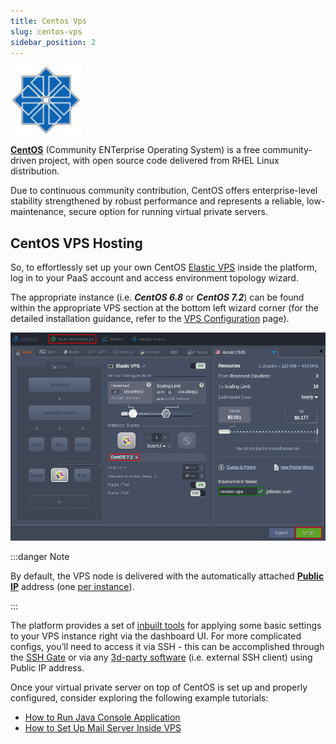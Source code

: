 ```yaml
---
title: Centos Vps
slug: centos-vps
sidebar_position: 2
---
```


<!-- ## Elastic CentOS VPS -->

<div style={{
    display: 'grid',
    gridTemplateColumns: '0.15fr 1fr'
}}>
<div>

![Locale Dropdown](./img/CentOSVPS/01--centos-vps-logo.png)

</div>

<div>

**[CentOS](https://www.centos.org/)** (Community ENTerprise Operating System) is a free community-driven project, with open source code delivered from RHEL Linux distribution.

Due to continuous community contribution, CentOS offers enterprise-level stability strengthened by robust performance and represents a reliable, low-maintenance, secure option for running virtual private servers.

</div>

</div>

## CentOS VPS Hosting

So, to effortlessly set up your own CentOS [Elastic VPS](/elastic-vps/elastic-vps-overview/general-information) inside the platform, log in to your PaaS account and access environment topology wizard.

The appropriate instance (i.e. **_CentOS 6.8_** or **_CentOS 7.2_**) can be found within the appropriate VPS section at the bottom left wizard corner (for the detailed installation guidance, refer to the [VPS Configuration](/elastic-vps/elastic-vps-management/vps-configuration) page).

<div style={{
    display:'flex',
    justifyContent: 'center',
    margin: '0 0 1rem 0'
}}>

![Locale Dropdown](./img/CentOSVPS/02-create-centos-vps-.png)

</div>

:::danger Note

By default, the VPS node is delivered with the automatically attached [**Public IP**](/application-setting/external-access-to-applications/public-ip) address (one [per instance](/application-setting/scaling-and-clustering/horizontal-scaling)).

:::

The platform provides a set of [inbuilt tools](/elastic-vps/elastic-vps-management/vps-configuration#elastic-vps-inbuilt-tools) for applying some basic settings to your VPS instance right via the dashboard UI. For more complicated configs, you’ll need to access it via SSH - this can be accomplished through the [SSH Gate](/elastic-vps/elastic-vps-management/linux-vps-access-via-ssh-gate) or via any [3d-party software](/elastic-vps/elastic-vps-management/linux-vps-access-via-public-ip) (i.e. external SSH client) using Public IP address.

Once your virtual private server on top of CentOS is set up and properly configured, consider exploring the following example tutorials:

- [How to Run Java Console Application](/elastic-vps/linux-vps-use-cases/run-java-console-application)
- [How to Set Up Mail Server Inside VPS](/elastic-vps/linux-vps-use-cases/setting-mail-server-inside-vps)
